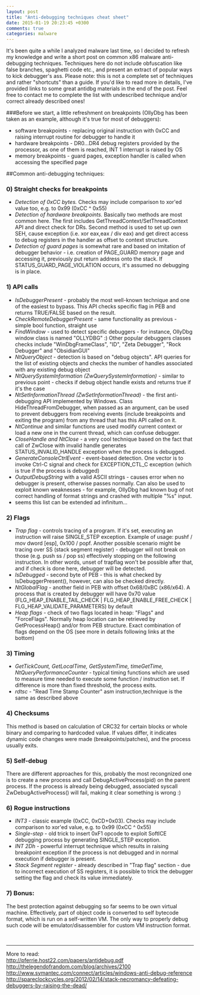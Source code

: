 ```yaml
---
layout: post
title: "Anti-debugging techniques cheat sheet"
date: 2015-01-19 20:23:45 +0300
comments: true
categories: malware
---
```

It's been quite a while I analyzed malware last time, so I decided to refresh my knowledge and write a short post on common x86 malware anti-debugging techniques.
Techniques here do not include obfuscation like false branches, spaghetti code etc., and present an extract of popular ways to kick debugger's ass. 
Please note: this is not a complete set of techniques and rather "shortcuts" than a guide. 
If you'd like to read more in details, I've provided links to some great antidbg materials in the end of the post. 
Feel free to contact me to complete the list with undescribed technique and/or correct already described ones!

###Before we start, a little refreshment on breakpoints (OllyDbg has been taken as an example, although it's true for most of debuggers):

 - software breakpoints - replacing original instruction with 0xCC and raising interrupt routine for debugger to handle it
 - hardware breakpoints - DR0...DR4 debug registers provided by the processor, as one of them is reached, INT 1 interrupt is raised by OS
 - memory breakpoints - guard pages, exception handler is called when accessing the specified page 

##Common anti-debugging techniques:

### 0) Straight checks for breakpoints
 * *Detection of 0xCC bytes.* Checks may include comparison to xor'ed value too, e.g. to 0x99 (0xCC ^ 0x55)
 * *Detection of hardware breakpoints.* Basically two methods are most common here. The first includes GetThreadContext/SetThreadContext API and direct check for DRs. Second method is used to set up own SEH, cause exception (i.e. xor eax,eax / div eax) and get direct access to debug registers in the handler as offset to context structure.
 * *Detection of guard pages* is somewhat rare and based on imitation of debugger behavior - i.e. creation of PAGE_GUARD memory page and accessing it, previously put return address onto the stack. If STATUS_GUARD_PAGE_VIOLATION occurs, it's assumed no debugging is in place.

### 1) API calls
 * *IsDebuggerPresent* - probably the most well-known technique and one of the easiest to bypass. This API checks specific flag in PEB and returns TRUE/FALSE based on the result.
 * *CheckRemoteDebuggerPresent* - same functionality as previous - simple bool function, straight use
 * *FindWindow* - used to detect specific debuggers - for instance, OllyDbg window class is named "OLLYDBG" :) Other popular debuggers classes checks include "WinDbgFrameClass", "ID", "Zeta Debugger", "Rock Debugger" and "ObsidianGUI"
 * *NtQueryObject* - detection is based on "debug objects". API queries for the list of existing objects and checks the number of handles associated with any existing debug object
 * *NtQuerySystemInformation (ZwQuerySystemInformation)* - similar to previous point - checks if debug object handle exists and returns true if it's the case
 * *NtSetInformationThread (ZwSetInformationThread)* - the first anti-debugging API implemented by Windows. Class HideThreadFromDebugger, when passed as an argument, can be used to prevent debuggers from receiving events (include breakpoints and exiting the program) from any thread that has this API called on it.
 * *NtContinue* and similar functions are used modify current context or load a new one in the current thread, which can confuse debugger.
 * *CloseHandle and NtClose* - a very cool technique based on the fact that call of ZwClose with invalid handle generates STATUS_INVALID_HANDLE exception when the process is debugged.
 * *GenerateConsoleCtrlEvent* - event-based detection. One vector is to invoke Ctrl-C signal and check for EXCEPTION_CTL_C exception (which is true if the process is debugged)
 * *OutputDebugString* with a valid ASCII strings - causes error when no debugger is present, otherwise passes normally. Can also be used to exploit known weaknesses - for example, OllyDbg had known bug of not correct handling of format strings and crashed with multiple "%s" input.
 * seems this list can be extended ad infinitum...

### 2) Flags
 - *Trap flag* - controls tracing of a program. If it's set, executing an instruction will raise SINGLE_STEP exception. Example of usage: pushf / mov dword [esp], 0x100 / popf. Another possible scenario might be tracing over SS (stack segment register) - debugger will not break on those (e.g. push ss / pop ss) effectively stopping on the following instruction. In other words, unset of trapflag won't be possible after that, and if check is done here, debugger will be detected.
 - *IsDebugged* - second byte of PEB - this is what checked by IsDebuggerPresent(), however, can also be checked directly.
 - *NtGlobalFlag* - another field in PEB with offset 0x68/0xBC (x86/x64). A process that is created by debugger will have 0x70 value (FLG_HEAP_ENABLE_TAIL_CHECK | FLG_HEAP_ENABLE_FREE_CHECK | FLG_HEAP_VALIDATE_PARAMETERS) by default
 - *Heap flags* - check of two flags located in heap: "Flags" and "ForceFlags". Normally heap location can be retrieved by GetProcessHeap() and/or from PEB structure. Exact combination of flags depend on the OS (see more in details following links at the bottom)

### 3) Timing
 - *GetTickCount, GetLocalTime, GetSystemTime, timeGetTime, NtQueryPerformanceCounter* - typical timing functions which are used to measure time needed to execute some function / instruction set. If difference is more than fixed threshold, the process exits. 
 - *rdtsc* - "Read Time Stamp Counter" asm instruction,technique is the same as described above

### 4) Checksums

This method is based on calculation of CRC32 for certain blocks or whole binary and comparing to hardcoded value. If values differ, it indicates dynamic code changes were made (breakpoints/patches), and the process usually exits.

### 5) Self-debug

There are different approaches for this, probably the most recongnized one is to create a new process and call DebugActiveProcess(pid) on the parent process. If the process is already being debugged, associated syscall ZwDebugActiveProcess() will fail, making it clear something is wrong :) 

### 6) Rogue instructions
 - *INT3* - classic example (0xCC, 0xCD+0x03). Checks may include comparison to xor'ed value, e.g. to 0x99 (0xCC ^ 0x55)
 - *Single-step* - old trick to insert 0xF1 opcode to exploit SoftICE debugging process by generating SINGLE_STEP exception.
 - *INT 2Dh* - powerful interrupt technique which results in raising breakpoint exception if the process is not debugged and in normal execution if debugger is present.
 - *Stack Segment register* - already described in "Trap flag" section - due to incorrect execution of SS registers, it is possible to trick the debugger setting the flag and check its value immediately.

### 7) Bonus:

 The best protection against debugging so far seems to be own virtual machine. 
 Effectively, part of object code is converted to self bytecode format, which is run on a self-written VM.
 The only way to properly debug such code will be emulator/disassembler for custom VM instruction format.

<br>

---
More to read:<br>
http://pferrie.host22.com/papers/antidebug.pdf <br>
http://thelegendofrandom.com/blog/archives/2100 <br>
http://www.symantec.com/connect/articles/windows-anti-debug-reference <br>
http://spareclockcycles.org/2012/02/14/stack-necromancy-defeating-debuggers-by-raising-the-dead/